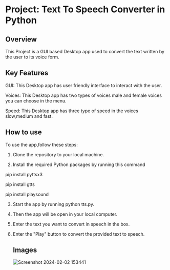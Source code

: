 
# Project: Text To Speech Converter in Python




## Overview

This Project is a GUI based Desktop app used to convert the text written by the user to its voice form.

## Key Features

GUI: This Desktop app has user friendly interface to interact with the user.

Voices: This Desktop app has two types of voices male and female voices you can choose in the menu.

Speed: This Desktop app has three type of speed in the voices slow,medium and fast.
## How to use

To use the app,follow these steps:

1. Clone the repository to your local machine.

2. Install the required Python packages by running this command 

pip install pyttsx3

pip install gtts

pip install playsound

3. Start the app by running python tts.py.

4. Then the app will be open in your local computer.

5. Enter the text you want to convert in speech in the box.

6. Enter the "Play" button to convert the provided text to speech.

   ## Images

   ![Screenshot 2024-02-02 153441](https://github.com/xshubheex/text-to-speech-converter/assets/118560032/b9c7180a-d0ec-4b20-8c94-32268baa2d3d)

